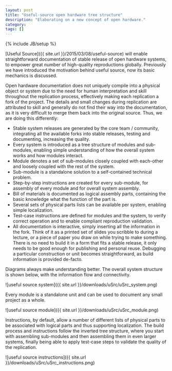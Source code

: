 ```yaml
---
layout: post
title: "Useful-source open hardware tree structure"
description: "Elaborating on a new concept of open hardware."
category: 
tags: []
---
```

{% include JB/setup %}

[Useful Source]({{ site.url }}/2015/03/08/useful-source) will enable straightforward documentation of stable release of open hardware systems, to empower great number of high-quality reproductions globally. Previously we have introduced the motivation behind useful source, now its basic mechanics is discussed.

Open hardware documentation does not uniquely compile into a physical object or system due to the need for human interpretation and skill throughout the replication process, effectively making each replication a fork of the project. The details and small changes during replication are attributed to skill and generally do not find their way into the documentation, as it is very difficult to merge them back into the original source. Thus, we are doing this differently:

* Stable system releases are generated by the core team / community, integrating all the available forks into stable releases, testing and documenting, increasing the quality.
* Every system is introduced as a tree structure of modules and sub-modules, enabling simple understanding of how the overall system works and how modules interact.
* Module denotes a set of sub-modules closely coupled with each-other and loosely coupled with the rest of the system.
* Sub-module is a standalone solution to a self-contained technical problem.
* Step-by-step instructions are created for every sub-module, for assembly of every module and for overall system assembly.
* Bill of materials is documented as logical assembly parts, containing the basic knowledge what the function of the part is.
* Several sets of physical parts lists can be available per system, enabling simple localization.
* Test-case instructions are defined for modules and the system, to verify correct operation and to enable compliant reproduction validation.
* All documentation is interactive, simply inserting all the information in the fork. Think of it as a printed set of slides you scribble to during a lecture, or a piece of paper you draw on while trying to make something. There is no need to build it in a form that fits a stable release, it only needs to be good enough for publishing and personal reuse. Debugging a particular construction or unit becomes straightforward, as build information is provided de-facto.
 
 Diagrams always make understanding better. The overall system structure is shown below, with the information flow and connectivity.
 
 ![useful source system]({{ site.url }}/downloads/uSrc/uSrc_system.png)
 
 Every module is a standalone unit and can be used to document any small project as a whole.
 
 ![useful source module]({{ site.url }}/downloads/uSrc/uSrc_module.png)
 
Instructions, by default, allow a number of different lists of physical parts to be associated with logical parts and thus supporting localization. The build process and instructions follow the inverted tree structure, where you start with assembling sub-modules and then assembling them in even larger systems, finally being able to apply test-case steps to validate the quality of the replication.
 
 ![useful source instructions]({{ site.url }}/downloads/uSrc/uSrc_instructions.png)
